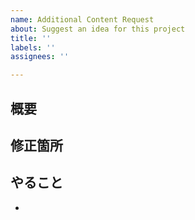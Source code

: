 ```yaml
---
name: Additional Content Request
about: Suggest an idea for this project
title: ''
labels: ''
assignees: ''

---
```


## 概要

## 修正箇所

## やること

-
